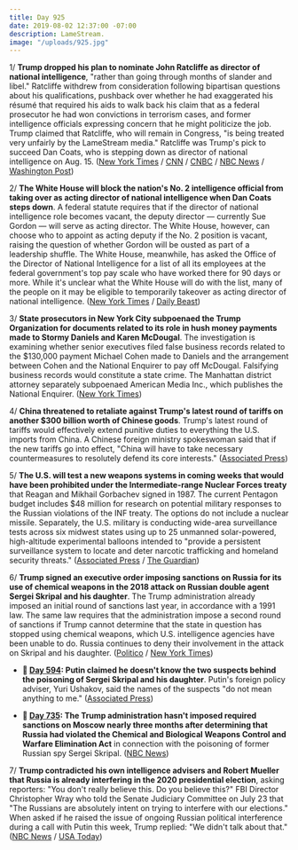 ```yaml
---
title: Day 925
date: 2019-08-02 12:37:00 -07:00
description: LameStream.
image: "/uploads/925.jpg"
---
```


1/ **Trump dropped his plan to nominate John Ratcliffe as director of national intelligence**, "rather than going through months of slander and libel." Ratcliffe withdrew from consideration following bipartisan questions about his qualifications, pushback over whether he had exaggerated his résumé that required his aids to walk back his claim that as a federal prosecutor he had won convictions in terrorism cases, and former intelligence officials expressing concern that he might politicize the job. Trump claimed that Ratcliffe, who will remain in Congress, "is being treated very unfairly by the LameStream media." Ratcliffe was Trump's pick to succeed Dan Coats, who is stepping down as director of national intelligence on Aug. 15. ([New York Times](https://www.nytimes.com/2019/08/02/us/politics/trump-ratcliffe-dni.html) / [CNN](https://www.cnn.com/2019/08/02/politics/trump-ratcliffe-dni/index.html) / [CNBC](https://www.cnbc.com/2019/08/02/trump-says-rep-john-ratcliffe-withdraws-from-consideration-for-intelligence-chief.html) / [NBC News](https://www.nbcnews.com/politics/white-house/ratcliffe-will-not-be-nominated-intelligence-chief-job-trump-says-n1038806) / [Washington Post](https://www.washingtonpost.com/politics/ratcliffe-withdraws-from-consideration-for-intelligence-chief-trump-says/2019/08/02/9f3c42cc-b551-11e9-951e-de024209545d_story.html))

2/ **The White House will block the nation's No. 2 intelligence official from taking over as acting director of national intelligence when Dan Coats steps down**. A federal statute requires that if the director of national intelligence role becomes vacant, the deputy director — currently Sue Gordon — will serve as acting director. The White House, however, can choose who to appoint as acting deputy if the No. 2 position is vacant, raising the question of whether Gordon will be ousted as part of a leadership shuffle. The White House, meanwhile, has asked the Office of the Director of National Intelligence for a list of all its employees at the federal government's top pay scale who have worked there for 90 days or more. While it's unclear what the White House will do with the list, many of the people on it may be eligible to temporarily takeover as acting director of national intelligence. ([New York Times](https://www.nytimes.com/2019/08/02/us/politics/john-ratcliffe-sue-gordon.html) / [Daily Beast](https://www.thedailybeast.com/white-house-asks-for-list-of-top-intel-officials-amid-intelligence-shakeup))

3/ **State prosecutors in New York City subpoenaed the Trump Organization for documents related to its role in hush money payments made to Stormy Daniels and Karen McDougal**. The investigation is examining whether senior executives filed false business records related to the $130,000 payment Michael Cohen made to Daniels and the arrangement between Cohen and the National Enquirer to pay off McDougal. Falsifying business records would constitute a state crime. The Manhattan district attorney separately subpoenaed American Media Inc., which publishes the National Enquirer. ([New York Times](https://www.nytimes.com/2019/08/01/nyregion/trump-cohen-stormy-daniels-vance.html))

4/ **China threatened to retaliate against Trump's latest round of tariffs on another $300 billion worth of Chinese goods**. Trump's latest round of tariffs would effectively extend punitive duties to everything the U.S. imports from China. A Chinese foreign ministry spokeswoman said that if the new tariffs go into effect, "China will have to take necessary countermeasures to resolutely defend its core interests." ([Associated Press](https://apnews.com/bb149842a3d04f29a784824edd15db72))

5/ **The U.S. will test a new weapons systems in coming weeks that would have been prohibited under the Intermediate-range Nuclear Forces treaty** that Reagan and Mikhail Gorbachev signed in 1987. The current Pentagon budget includes $48 million for research on potential military responses to the Russian violations of the INF treaty. The options do not include a nuclear missile. Separately, the U.S. military is conducting wide-area surveillance tests across six midwest states using up to 25 unmanned solar-powered, high-altitude experimental balloons intended to "provide a persistent surveillance system to locate and deter narcotic trafficking and homeland security threats." ([Associated Press](https://apnews.com/65d75aef66234b07abd82143762b7493) / [The Guardian](https://www.theguardian.com/us-news/2019/aug/02/pentagon-balloons-surveillance-midwest))

6/ **Trump signed an executive order imposing sanctions on Russia for its use of chemical weapons in the 2018 attack on Russian double agent Sergei Skripal and his daughter**. The Trump administration already imposed an initial round of sanctions last year, in accordance with a 1991 law. The same law requires that the administration impose a second round of sanctions if Trump cannot determine that the state in question has stopped using chemical weapons, which U.S. intelligence agencies have been unable to do. Russia continues to deny their involvement in the attack on Skripal and his daughter. ([Politico](https://www.politico.com/story/2019/08/01/trump-sanction-russia-chemical-weapons-1444845) / [New York Times](https://www.nytimes.com/2019/08/01/us/politics/trump-russia-skripals.html))

* **📌 [Day 594](https://whatthefuckjusthappenedtoday.com/2018/09/05/day-594/): Putin claimed he doesn't know the two suspects behind the poisoning of Sergei Skripal and his daughter**. Putin's foreign policy adviser, Yuri Ushakov, said the names of the suspects "do not mean anything to me." ([Associated Press](https://apnews.com/923de5b021e84a90aef52c856f85f2aa))

* **📌 [Day 735](https://whatthefuckjusthappenedtoday.com/2019/01/24/day-735/): The Trump administration hasn't imposed required sanctions on Moscow nearly three months after determining that Russia had violated the Chemical and Biological Weapons Control and Warfare Elimination Act** in connection with the poisoning of former Russian spy Sergei Skripal. ([NBC News](https://www.nbcnews.com/politics/national-security/trump-admin-has-not-imposed-new-sanctions-russia-required-law-n962216))

7/ **Trump contradicted his own intelligence advisers and Robert Mueller that Russia is already interfering in the 2020 presidential election**, asking reporters: "You don't really believe this. Do you believe this?" FBI Director Christopher Wray who told the Senate Judiciary Committee on July 23 that "The Russians are absolutely intent on trying to interfere with our elections." When asked if he raised the issue of ongoing Russian political interference during a call with Putin this week, Trump replied: "We didn't talk about that." ([NBC News](https://www.nbcnews.com/politics/politics-news/trump-casts-doubt-russian-interference-2020-election-n1038636) / [USA Today](https://www.usatoday.com/story/news/politics/2019/08/01/donald-trump-questions-whether-russia-interfere-2020-election/1893638001/))